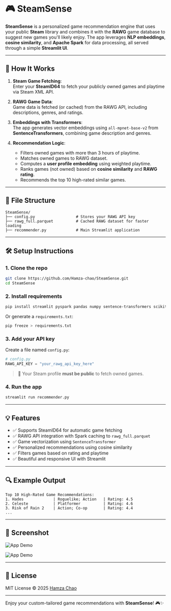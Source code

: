 # 🎮 SteamSense

**SteamSense** is a personalized game recommendation engine that uses your public **Steam** library and combines it with the **RAWG** game database to suggest new games you'll likely enjoy. The app leverages **NLP embeddings**, **cosine similarity**, and **Apache Spark** for data processing, all served through a simple **Streamlit UI**.

---

## 🧠 How It Works

1. **Steam Game Fetching**:  
   Enter your **SteamID64** to fetch your publicly owned games and playtime via Steam XML API.

2. **RAWG Game Data**:  
   Game data is fetched (or cached) from the RAWG API, including descriptions, genres, and ratings.

3. **Embeddings with Transformers**:  
   The app generates vector embeddings using `all-mpnet-base-v2` from **SentenceTransformers**, combining game description and genres.

4. **Recommendation Logic**:  
   - Filters owned games with more than 3 hours of playtime.
   - Matches owned games to RAWG dataset.
   - Computes a **user profile embedding** using weighted playtime.
   - Ranks games (not owned) based on **cosine similarity** and **RAWG rating**.
   - Recommends the top 10 high-rated similar games.

---

## 📂 File Structure

```
SteamSense/
├── config.py                  # Stores your RAWG API key
├── rawg_full.parquet          # Cached RAWG dataset for faster loading
├── recommender.py             # Main Streamlit application
```

---

## 🛠️ Setup Instructions

### 1. Clone the repo

```bash
git clone https://github.com/Hamza-chao/SteamSense.git
cd SteamSense
```

### 2. Install requirements

```bash
pip install streamlit pyspark pandas numpy sentence-transformers scikit-learn requests
```

Or generate a `requirements.txt`:

```bash
pip freeze > requirements.txt
```

### 3. Add your API key

Create a file named `config.py`:

```python
# config.py
RAWG_API_KEY = "your_rawg_api_key_here"
```

> 🔐 Your Steam profile **must be public** to fetch owned games.

### 4. Run the app

```bash
streamlit run recommender.py
```

---

## 💡 Features

- ✅ Supports SteamID64 for automatic game fetching
- ✅ RAWG API integration with Spark caching to `rawg_full.parquet`
- ✅ Game vectorization using `SentenceTransformer`
- ✅ Personalized recommendations using cosine similarity
- ✅ Filters games based on rating and playtime
- ✅ Beautiful and responsive UI with Streamlit

---

## 🔍 Example Output

```text
Top 10 High-Rated Game Recommendations:
1. Hades             | Roguelike; Action   | Rating: 4.5
2. Celeste           | Platformer          | Rating: 4.6
3. Risk of Rain 2    | Action; Co-op       | Rating: 4.4
...
```

---

## 📸 Screenshot

![App Demo](https://i.imgur.com/i8YeOiP.png)

![App Demo](https://i.imgur.com/TSHgdrP.png)



---

## 📜 License

MIT License © 2025 [Hamza Chao](https://github.com/Hamza-chao)

---

Enjoy your custom-tailored game recommendations with **SteamSense**! 🎮✨
